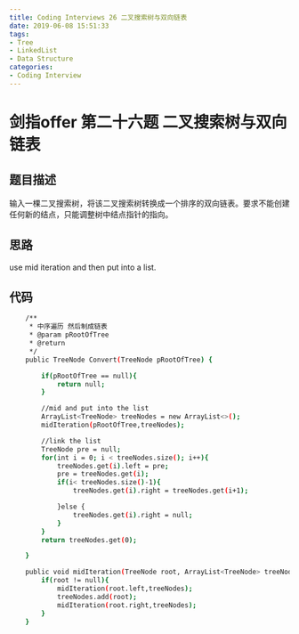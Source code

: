 ```yaml
---
title: Coding Interviews 26 二叉搜索树与双向链表
date: 2019-06-08 15:51:33
tags:
- Tree
- LinkedList
- Data Structure
categories: 
- Coding Interview
---
```

# 剑指offer 第二十六题 二叉搜索树与双向链表

## 题目描述
输入一棵二叉搜索树，将该二叉搜索树转换成一个排序的双向链表。要求不能创建任何新的结点，只能调整树中结点指针的指向。

<!--more-->
## 思路
use mid iteration and then put into a list.

## 代码
``` bash
    /**
     * 中序遍历 然后制成链表
     * @param pRootOfTree
     * @return
     */
    public TreeNode Convert(TreeNode pRootOfTree) {

        if(pRootOfTree == null){
            return null;
        }

        //mid and put into the list
        ArrayList<TreeNode> treeNodes = new ArrayList<>();
        midIteration(pRootOfTree,treeNodes);

        //link the list
        TreeNode pre = null;
        for(int i = 0; i < treeNodes.size(); i++){
            treeNodes.get(i).left = pre;
            pre = treeNodes.get(i);
            if(i< treeNodes.size()-1){
                treeNodes.get(i).right = treeNodes.get(i+1);

            }else {
                treeNodes.get(i).right = null;
            }
        }
        return treeNodes.get(0);

    }

    public void midIteration(TreeNode root, ArrayList<TreeNode> treeNodes){
        if(root != null){
            midIteration(root.left,treeNodes);
            treeNodes.add(root);
            midIteration(root.right,treeNodes);
        }
    }
```
